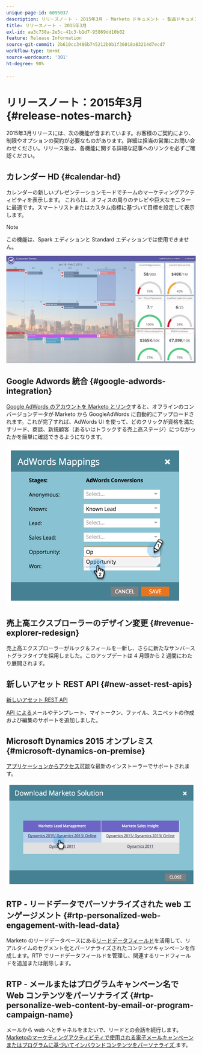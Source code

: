 ```yaml
---
unique-page-id: 6095037
description: リリースノート - 2015年3月 - Marketo ドキュメント - 製品ドキュメント
title: リリースノート - 2015年3月
exl-id: aa3c738a-2e5c-41c3-b1d7-95869dd10b02
feature: Release Information
source-git-commit: 2b610cc3486b745212b0b1f36018a83214d7ecd7
workflow-type: tm+mt
source-wordcount: '301'
ht-degree: 90%

---
```


# リリースノート：2015年3月 {#release-notes-march}

2015年3月リリースには、次の機能が含まれています。お客様のご契約により、制限やオプションの契約が必要なものがあります。詳細は担当の営業にお問い合わせください。リリース後は、各機能に関する詳細な記事へのリンクを必ずご確認ください。

## カレンダー HD {#calendar-hd}

カレンダーの新しいプレゼンテーションモードでチームのマーケティングアクティビティを表示します。 これらは、オフィスの周りのテレビや巨大なモニターに最適です。スマートリストまたはカスタム指標に基づいて目標を設定して表示します。

>[!NOTE]
>
>この機能は、Spark エディションと Standard エディションでは使用できません。

![](assets/image2015-3-23-11-3a39-3a15.png)

## Google Adwords 統合 {#google-adwords-integration}

[Google AdWords のアカウントを Marketo とリンク](/help/marketo/product-docs/administration/additional-integrations/add-google-adwords-as-a-launchpoint-service.md)すると、オフラインのコンバージョンデータが Marketo から GoogleAdWords に自動的にアップロードされます。これが完了すれば、AdWords UI を使って、どのクリックが資格を満たすリード、商談、新規顧客（あるいはトラックする売上高ステージ）につながったかを簡単に確認できるようになります。

![](assets/image2015-3-23-11-3a50-3a55.png)

## 売上高エクスプローラーのデザイン変更 {#revenue-explorer-redesign}

売上高エクスプローラーがルック＆フィールを一新し、さらに新たなサンバーストグラフタイプを採用しました。このアップデートは 4 月頭から 2 週間にわたり展開されます。

## 新しいアセット REST API {#new-asset-rest-apis}

[新しいアセット REST API](https://experienceleague.adobe.com/en/docs/marketo-developer/marketo/rest/assets/assets)

[API による](https://developer.adobe.com/marketo-apis/api/asset/)メールやテンプレート、マイトークン、ファイル、スニペットの作成および編集のサポートを追加しました。

## Microsoft Dynamics 2015 オンプレミス {#microsoft-dynamics-on-premise}

[アプリケーションからアクセス可能](/help/marketo/product-docs/crm-sync/microsoft-dynamics-sync/sync-setup/update-the-marketo-solution-for-microsoft-dynamics.md)な最新のインストーラーでサポートされます。

![](assets/image2015-3-23-11-3a47-3a16.png)

## RTP - リードデータでパーソナライズされた web エンゲージメント {#rtp-personalized-web-engagement-with-lead-data}

Marketo のリードデータベースにある[リードデータフィールド](/help/marketo/product-docs/web-personalization/using-web-segments/manage-person-data.md)を活用して、リアルタイムのセグメント化とパーソナライズされたコンテンツキャンペーンを作成します。RTP でリードデータフィールドを管理し、関連するリードフィールドを追加または削除します。

## RTP - メールまたはプログラムキャンペーン名で Web コンテンツをパーソナライズ {#rtp-personalize-web-content-by-email-or-program-campaign-name}

メールから web へとチャネルをまたいで、リードとの会話を続行します。[Marketoのマーケティングアクティビティで使用される電子メールキャンペーンまたはプログラムに基づいてインバウンドコンテンツをパーソナライズ ](/help/marketo/product-docs/web-personalization/using-web-segments/web-segments.md) ます。
